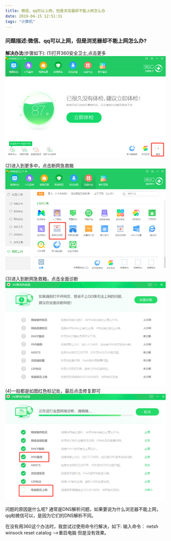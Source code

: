 ```yaml
---
title: 微信、qq可以上网，但是浏览器却不能上网怎么办
date: 2019-04-15 12:51:31
tags: "计算机"
---
```

### 问题描述:微信、qq可以上网，但是浏览器却不能上网怎么办?
<!--more-->
**解决办法**(步骤如下):
(1)打开360安全卫士,点击更多
![](微信、qq可以上网，但是浏览器却不能上网怎么办/01.png)

(2)进入到更多中，点击断网急救箱
![](微信、qq可以上网，但是浏览器却不能上网怎么办/02.png)

(3)进入到断网急救箱，点击全面诊断
![](微信、qq可以上网，但是浏览器却不能上网怎么办/03.png)
(4)一般都是如图红色标记处，最后点击修复即可
![](微信、qq可以上网，但是浏览器却不能上网怎么办/04.png)


问题的原因是什么呢?
通常是DNS解析问题，如果要说为什么浏览器不能上网，qq和微信可以，是因为它们的DNS解析不同。


在没有用360这个办法时，我尝试过使用命令行解决，如下:
输入命令： netsh winsock reset catalog ——>重启电脑
但是没有效果。
